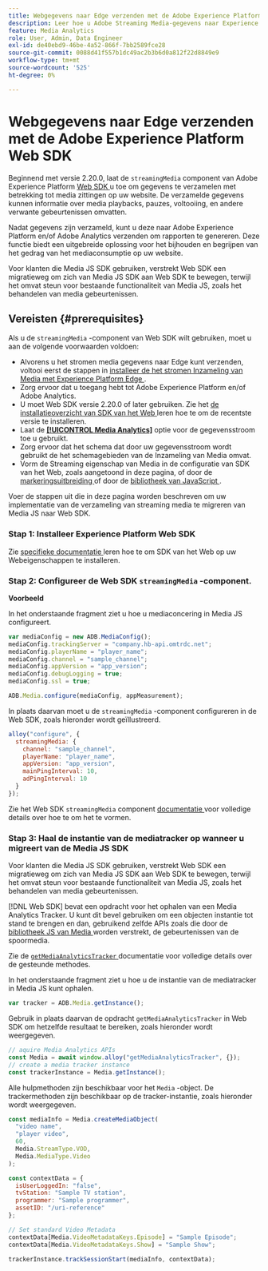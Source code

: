 ```yaml
---
title: Webgegevens naar Edge verzenden met de Adobe Experience Platform Web SDK
description: Leer hoe u Adobe Streaming Media-gegevens naar Experience Platform Edge verzendt met de Adobe Experience Platform Web SDK.
feature: Media Analytics
role: User, Admin, Data Engineer
exl-id: de40ebd9-46be-4a52-866f-7bb2589fce28
source-git-commit: 0088d41f557b1dc49ac2b3b6d0a812f22d8849e9
workflow-type: tm+mt
source-wordcount: '525'
ht-degree: 0%

---
```


# Webgegevens naar Edge verzenden met de Adobe Experience Platform Web SDK

Beginnend met versie 2.20.0, laat de `streamingMedia` component van Adobe Experience Platform [ Web SDK ](https://experienceleague.adobe.com/en/docs/experience-platform/web-sdk/home) u toe om gegevens te verzamelen met betrekking tot media zittingen op uw website. De verzamelde gegevens kunnen informatie over media playbacks, pauzes, voltooiing, en andere verwante gebeurtenissen omvatten.

Nadat gegevens zijn verzameld, kunt u deze naar Adobe Experience Platform en/of Adobe Analytics verzenden om rapporten te genereren. Deze functie biedt een uitgebreide oplossing voor het bijhouden en begrijpen van het gedrag van het mediaconsumptie op uw website.

Voor klanten die Media JS SDK gebruiken, verstrekt Web SDK een migratieweg om zich van Media JS SDK aan Web SDK te bewegen, terwijl het omvat steun voor bestaande functionaliteit van Media JS, zoals het behandelen van media gebeurtenissen.

## Vereisten {#prerequisites}

Als u de `streamingMedia` -component van Web SDK wilt gebruiken, moet u aan de volgende voorwaarden voldoen:

* Alvorens u het stromen media gegevens naar Edge kunt verzenden, voltooi eerst de stappen in [ installeer de het stromen Inzameling van Media met Experience Platform Edge ](/help/implementation/edge/implementation-edge.md).
* Zorg ervoor dat u toegang hebt tot Adobe Experience Platform en/of Adobe Analytics.
* U moet Web SDK versie 2.20.0 of later gebruiken. Zie het [ de installatieoverzicht van SDK van het Web ](https://experienceleague.adobe.com/en/docs/experience-platform/web-sdk/install/overview) leren hoe te om de recentste versie te installeren.
* Laat de **[[!UICONTROL Media Analytics]](https://experienceleague.adobe.com/en/docs/experience-platform/datastreams/configure)** optie voor de gegevensstroom toe u gebruikt.
* Zorg ervoor dat het schema dat door uw gegevensstroom wordt gebruikt de het schemagebieden van de Inzameling van Media omvat.
* Vorm de Streaming eigenschap van Media in de configuratie van SDK van het Web, zoals aangetoond in deze pagina, of door de [ markeringsuitbreiding ](#tag-extension) of door de [ bibliotheek van JavaScript ](#library).

Voer de stappen uit die in deze pagina worden beschreven om uw implementatie van de verzameling van streaming media te migreren van Media JS naar Web SDK.

### Stap 1: Installeer Experience Platform Web SDK

Zie [ specifieke documentatie ](https://experienceleague.adobe.com/en/docs/experience-platform/web-sdk/install/overview) leren hoe te om SDK van het Web op uw Webeigenschappen te installeren.

### Stap 2: Configureer de Web SDK `streamingMedia` -component.

**Voorbeeld**

In het onderstaande fragment ziet u hoe u mediaconcering in Media JS configureert.

```javascript
var mediaConfig = new ADB.MediaConfig();
mediaConfig.trackingServer = "company.hb-api.omtrdc.net";
mediaConfig.playerName = "player_name";
mediaConfig.channel = "sample_channel";
mediaConfig.appVersion = "app_version";
mediaConfig.debugLogging = true;
mediaConfig.ssl = true;

ADB.Media.configure(mediaConfig, appMeasurement);
```

In plaats daarvan moet u de `streamingMedia` -component configureren in de Web SDK, zoals hieronder wordt geïllustreerd.

```js
alloy("configure", {
  streamingMedia: {
    channel: "sample_channel",
    playerName: "player_name",
    appVersion: "app_version",
    mainPingInterval: 10,
    adPingInterval: 10
  }
});
```

Zie het Web SDK `streamingMedia` component [ documentatie ](https://experienceleague.adobe.com/en/docs/experience-platform/web-sdk/commands/configure/streamingmedia) voor volledige details over hoe te om het te vormen.

### Stap 3: Haal de instantie van de mediatracker op wanneer u migreert van de Media JS SDK

Voor klanten die Media JS SDK gebruiken, verstrekt Web SDK een migratieweg om zich van Media JS SDK aan Web SDK te bewegen, terwijl het omvat steun voor bestaande functionaliteit van Media JS, zoals het behandelen van media gebeurtenissen.

[!DNL Web SDK] bevat een opdracht voor het ophalen van een Media Analytics Tracker. U kunt dit bevel gebruiken om een objecten instantie tot stand te brengen en dan, gebruikend zelfde APIs zoals die door de [ bibliotheek JS van Media ](https://adobe-marketing-cloud.github.io/media-sdks/reference/javascript_3x/APIReference.html) worden verstrekt, de gebeurtenissen van de spoormedia.

Zie de [`getMediaAnalyticsTracker` ](https://experienceleague.adobe.com/en/docs/experience-platform/web-sdk/commands/getmediaanalyticstracker) documentatie voor volledige details over de gesteunde methodes.

In het onderstaande fragment ziet u hoe u de instantie van de mediatracker in Media JS kunt ophalen.

```javascript
var tracker = ADB.Media.getInstance();
```

Gebruik in plaats daarvan de opdracht `getMediaAnalyticsTracker` in Web SDK om hetzelfde resultaat te bereiken, zoals hieronder wordt weergegeven.

```js
// aquire Media Analytics APIs
const Media = await window.alloy("getMediaAnalyticsTracker", {});
// create a media tracker instance
const trackerInstance = Media.getInstance();
```

Alle hulpmethoden zijn beschikbaar voor het `Media` -object. De trackermethoden zijn beschikbaar op de tracker-instantie, zoals hieronder wordt weergegeven.

```js
const mediaInfo = Media.createMediaObject(
  "video name",
  "player video",
  60,
  Media.StreamType.VOD,
  Media.MediaType.Video
);

const contextData = {
  isUserLoggedIn: "false",
  tvStation: "Sample TV station",
  programmer: "Sample programmer",
  assetID: "/uri-reference"
};

// Set standard Video Metadata
contextData[Media.VideoMetadataKeys.Episode] = "Sample Episode";
contextData[Media.VideoMetadataKeys.Show] = "Sample Show";

trackerInstance.trackSessionStart(mediaInfo, contextData);
```
